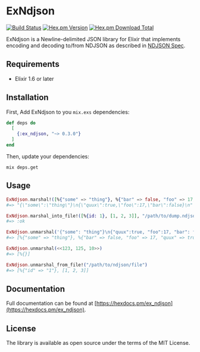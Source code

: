 # ExNdjson

[![Build Status](https://travis-ci.org/amrfaissal/ex_ndjson.svg?branch=master)](https://travis-ci.org/amrfaissal/ex_ndjson)
[![Hex.pm Version](https://img.shields.io/hexpm/v/ex_ndjson.svg?style=flat-square)](https://hex.pm/packages/ex_ndjson)
[![Hex.pm Download Total](https://img.shields.io/hexpm/dt/ex_ndjson.svg?style=flat-square)](https://hex.pm/packages/ex_ndjson)

ExNdjson is a Newline-delimited JSON library for Elixir that implements encoding and decoding to/from NDJSON as described in [NDJSON Spec](https://github.com/ndjson/ndjson-spec).

## Requirements

- Elixir 1.6 or later

## Installation

First, Add ExNdjson to you `mix.exs` dependencies:

```elixir
def deps do
  [
    {:ex_ndjson, "~> 0.3.0"}
  ]
end
```

Then, update your dependencies:

```shell
mix deps.get
```

## Usage

```elixir
ExNdjson.marshal!([%{"some" => "thing"}, %{"bar" => false, "foo" => 17, "quux" => true}])
#=> "{\"some\":\"thing\"}\n{\"quux\":true,\"foo\":17,\"bar\":false}\n"

ExNdjson.marshal_into_file!([%{id: 1}, [1, 2, 3]], "/path/to/dump.ndjson")
#=> :ok

ExNdjson.unmarshal('{"some": "thing"}\n{"quux":true, "foo":17, "bar": false}\r\n')
#=> [%{"some" => "thing"}, %{"bar" => false, "foo" => 17, "quux" => true}]

ExNdjson.unmarshal(<<123, 125, 10>>)
#=> [%{}]

ExNdjson.unmarshal_from_file!("/path/to/ndjson/file")
#=> [%{"id" => "1"}, [1, 2, 3]]
```

## Documentation

Full documentation can be found at [https://hexdocs.pm/ex_ndjson](https://hexdocs.pm/ex_ndjson).

## License

The library is available as open source under the terms of the MIT License.
